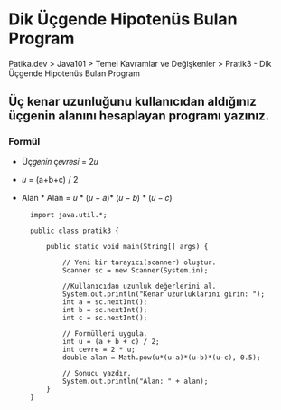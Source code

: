 # Dik Üçgende Hipotenüs Bulan Program
Patika.dev > Java101 > Temel Kavramlar ve Değişkenler > Pratik3 - Dik Üçgende Hipotenüs Bulan Program

## Üç kenar uzunluğunu kullanıcıdan aldığınız üçgenin alanını hesaplayan programı yazınız.
### Formül
- Üç𝑔𝑒𝑛𝑖𝑛 ç𝑒𝑣𝑟𝑒𝑠𝑖 = 2𝑢
- 𝑢 = (a+b+c) / 2
- Alan * Alan = 𝑢 * (𝑢 − 𝑎)* (𝑢 − 𝑏) * (𝑢 − 𝑐)
	
		import java.util.*;
		
		public class pratik3 {
		
			public static void main(String[] args) {
		
				// Yeni bir tarayıcı(scanner) oluştur.
				Scanner sc = new Scanner(System.in);
		
				//Kullanıcıdan uzunluk değerlerini al.
				System.out.println("Kenar uzunluklarını girin: ");
				int a = sc.nextInt();
				int b = sc.nextInt();
				int c = sc.nextInt();
		
				// Formülleri uygula.
				int u = (a + b + c) / 2;
				int cevre = 2 * u;
				double alan = Math.pow(u*(u-a)*(u-b)*(u-c), 0.5);
		
				// Sonucu yazdır.
				System.out.println("Alan: " + alan);
			}
		}
